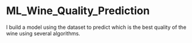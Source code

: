 # ML_Wine_Quality_Prediction
I build a model using the dataset to predict which is the best quality of the wine using several algorithms.
